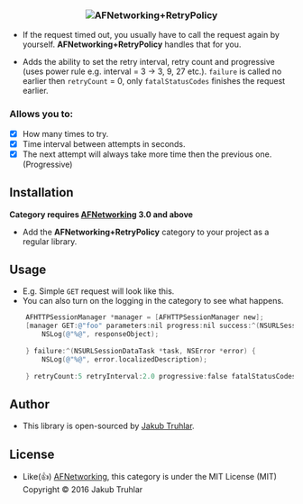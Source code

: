 <h3 align="center">
  <img src="https://raw.githubusercontent.com/kubatru/AFNetworking-RetryPolicy/master/Images/logo.png” alt=“Logo” height=“850”/>
</h3>

# AFNetworking+RetryPolicy
- If the request timed out, you usually have to call the request again by yourself. **AFNetworking+RetryPolicy** handles that for you.
 
- Adds the ability to set the retry interval, retry count and progressive (uses power rule e.g. interval = 3 -> 3, 9, 27 etc.). `failure` is called no earlier then `retryCount` = 0, only `fatalStatusCodes` finishes the request earlier.

### Allows you to:
- [x] How many times to try.
- [x] Time interval between attempts in seconds.
- [x] The next attempt will always take more time then the previous one. (Progressive)

## Installation
**Category requires [AFNetworking](https://github.com/AFNetworking/AFNetworking) 3.0 and above**

- Add the **AFNetworking+RetryPolicy** category to your project as a regular library.

## Usage
- E.g. Simple `GET` request will look like this.
- You can also turn on the logging in the category to see what happens.

```objective-c
	AFHTTPSessionManager *manager = [AFHTTPSessionManager new];
    [manager GET:@"foo" parameters:nil progress:nil success:^(NSURLSessionDataTask *task, id responseObject) {
        NSLog(@"%@", responseObject);
        
    } failure:^(NSURLSessionDataTask *task, NSError *error) {
        NSLog(@"%@", error.localizedDescription);
        
    } retryCount:5 retryInterval:2.0 progressive:false fatalStatusCodes:@[@401, @403]];
```

## Author
- This library is open-sourced by [Jakub Truhlar](http://kubatruhlar.cz).
    
## License
- Like(:+1:) [AFNetworking](https://github.com/AFNetworking/AFNetworking), this category is under the MIT License (MIT)
Copyright © 2016 Jakub Truhlar

